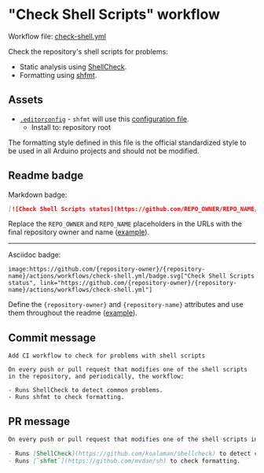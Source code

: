 # "Check Shell Scripts" workflow

Workflow file: [check-shell.yml](check-shell.yml)

Check the repository's shell scripts for problems:

- Static analysis using [ShellCheck](https://github.com/koalaman/shellcheck).
- Formatting using [shfmt](https://github.com/mvdan/sh).

## Assets

- [`.editorconfig`](https://github.com/arduino/tooling-project-assets/blob/main/workflow-templates/assets/general/.editorconfig) - `shfmt` will use this [configuration file](https://editorconfig.org/).
  - Install to: repository root

The formatting style defined in this file is the official standardized style to be used in all Arduino projects and should not be modified.

## Readme badge

Markdown badge:

```markdown
[![Check Shell Scripts status](https://github.com/REPO_OWNER/REPO_NAME/actions/workflows/check-shell.yml/badge.svg)](https://github.com/REPO_OWNER/REPO_NAME/actions/workflows/check-shell.yml)
```

Replace the `REPO_OWNER` and `REPO_NAME` placeholders in the URLs with the final repository owner and name ([example](https://raw.githubusercontent.com/arduino-libraries/ArduinoIoTCloud/master/README.md)).

---

Asciidoc badge:

```adoc
image:https://github.com/{repository-owner}/{repository-name}/actions/workflows/check-shell.yml/badge.svg["Check Shell Scripts status", link="https://github.com/{repository-owner}/{repository-name}/actions/workflows/check-shell.yml"]
```

Define the `{repository-owner}` and `{repository-name}` attributes and use them throughout the readme ([example](https://raw.githubusercontent.com/arduino-libraries/WiFiNINA/master/README.adoc)).

## Commit message

```
Add CI workflow to check for problems with shell scripts

On every push or pull request that modifies one of the shell scripts in the repository, and periodically, the workflow:

- Runs ShellCheck to detect common problems.
- Runs shfmt to check formatting.
```

## PR message

```markdown
On every push or pull request that modifies one of the shell scripts in the repository, and periodically, the workflow:

- Runs [ShellCheck](https://github.com/koalaman/shellcheck) to detect common problems.
- Runs [`shfmt`](https://github.com/mvdan/sh) to check formatting.
```

